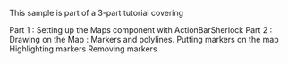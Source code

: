 This sample is part of a 3-part tutorial covering

Part 1 : Setting up the Maps component with ActionBarSherlock
Part 2 : Drawing on the Map : Markers and polylines.
	Putting markers on the map
	Highlighting markers
	Removing markers
